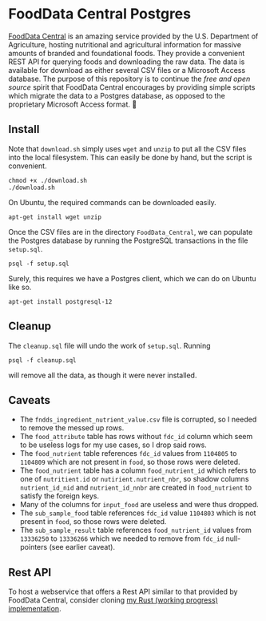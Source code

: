 # FoodData Central Postgres

[FoodData Central](https://fdc.nal.usda.gov/index.html) is an amazing service provided by the U.S. Department of Agriculture, hosting nutritional and agricultural information for massive amounts of branded and foundational foods.
They provide a convenient REST API for querying foods and downloading the raw data.
The data is available for download as either several CSV files or a Microsoft Access database.
The purpose of this repository is to continue the *free and open source* spirit that FoodData Central encourages by providing simple scripts which migrate the data to a Postgres database, as opposed to the proprietary Microsoft Access format. 🤢

## Install

Note that `download.sh` simply uses `wget` and `unzip` to put all the CSV files into the local filesystem.
This can easily be done by hand, but the script is convenient.

```
chmod +x ./download.sh
./download.sh
```

On Ubuntu, the required commands can be downloaded easily.

```
apt-get install wget unzip
```

Once the CSV files are in the directory `FoodData_Central`, we can populate the Postgres database by running the PostgreSQL transactions in the file `setup.sql`.

```
psql -f setup.sql
```

Surely, this requires we have a Postgres client, which we can do on Ubuntu like so.

```
apt-get install postgresql-12
```

## Cleanup

The `cleanup.sql` file will undo the work of `setup.sql`.
Running 

```
psql -f cleanup.sql
```

will remove all the data, as though it were never installed.

## Caveats

- The `fndds_ingredient_nutrient_value.csv` file is corrupted, so I needed to remove the messed up rows.
- The `food_attribute` table has rows without `fdc_id` column which seem to be useless logs for my use cases, so I drop said rows.
- The `food_nutrient` table references `fdc_id` values from `1104805` to `1104809` which are not present in `food`, so those rows were deleted.
- The `food_nutrient` table has a column `food_nutrient_id` which refers to one of `nutritient.id` or `nutirient.nutrient_nbr`, so shadow columns `nutrient_id_nid` and `nutrient_id_nnbr` are created in `food_nutrient` to satisfy the foreign keys.
- Many of the columns for `input_food` are useless and were thus dropped.
- The `sub_sample_food` table references `fdc_id` value `1104803` which is not present in `food`, so those rows were deleted.
- The `sub_sample_result` table references `food_nutrient_id` values from `13336250` to `13336266` which we needed to remove from `fdc_id` null-pointers (see earlier caveat).

## Rest API

To host a webservice that offers a Rest API similar to that provided by FoodData Central, consider cloning [my Rust (working progress) implementation](https://github.com/mvarble/nutrition).
